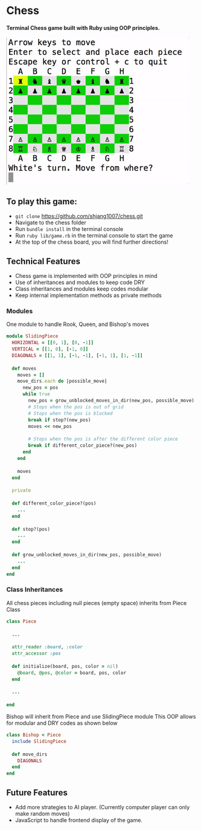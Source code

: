 # Chess

#### Terminal Chess game built with Ruby using OOP principles.

<img src="./images/chess-game.gif" alt="Sublime's custom image"/>


## To play this game:

- `git clone` https://github.com/shjang1007/chess.git
- Navigate to the chess folder
- Run `bundle install` in the terminal console
- Run `ruby lib/game.rb` in the terminal console to start the game
- At the top of the chess board, you will find further directions!

## Technical Features

- Chess game is implemented with OOP principles in mind
- Use of inheritances and modules to keep code DRY
- Class inheritances and modules keep codes modular
- Keep internal implementation methods as private methods

### Modules
One module to handle Rook, Queen, and Bishop's moves
```ruby
module SlidingPiece
  HORIZONTAL = [[0, 1], [0, -1]]
  VERTICAL = [[1, 0], [-1, 0]]
  DIAGONALS = [[1, 1], [-1, -1], [-1, 1], [1, -1]]

  def moves
    moves = []
    move_dirs.each do |possible_move|
      new_pos = pos
      while true
        new_pos = grow_unblocked_moves_in_dir(new_pos, possible_move)
        # Stops when the pos is out of grid
        # Stops when the pos is blocked
        break if stop?(new_pos)
        moves << new_pos

        # Stops when the pos is after the different color piece
        break if different_color_piece?(new_pos)
      end
    end

    moves
  end

  private

  def different_color_piece?(pos)
    ...
  end

  def stop?(pos)
    ...
  end

  def grow_unblocked_moves_in_dir(new_pos, possible_move)
    ...
  end
end
```


### Class Inheritances
All chess pieces including null pieces (empty space) inherits from Piece Class
```ruby
class Piece

  ...

  attr_reader :board, :color
  attr_accessor :pos

  def initialize(board, pos, color = nil)
    @board, @pos, @color = board, pos, color
  end

  ...

end
```

Bishop will inherit from Piece and use SlidingPiece module
This OOP allows for modular and DRY codes as shown below
```ruby
class Bishop < Piece
  include SlidingPiece

  def move_dirs
    DIAGONALS
  end
end
```

## Future Features

- Add more strategies to AI player. (Currently computer player can only make random moves)
- JavaScript to handle frontend display of the game.
